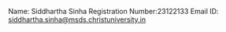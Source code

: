 Name: Siddhartha Sinha
Registration Number:23122133
Email ID: siddhartha.sinha@msds.christuniversity.in